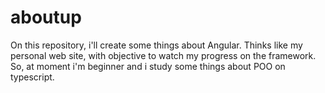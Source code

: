# aboutup
On this repository, i'll create some things about Angular. Thinks like my personal web site, with objective to watch my progress on the framework. So, at moment i'm beginner and i study some things about POO on typescript.
